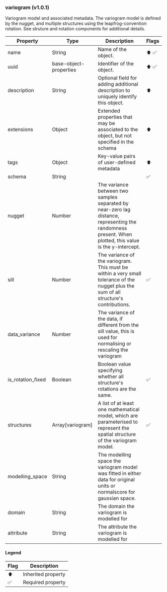 ### variogram (v1.0.1)
Variogram model and associated metadata. The variogram model is defined by the nugget, and multiple structures using the leapfrog-convention rotation. See struture and rotation components for additional details.

| Property | Type | Description | Flags |
|---|---|---|---|
| name | String | Name of the object. | ⬆️ ✅ |
| uuid | base-object-properties | Identifier of the object. | ⬆️ ✅ |
| description | String | Optional field for adding additional description to uniquely identify this object. | ⬆️ |
| extensions | Object | Extended properties that may be associated to the object, but not specified in the schema | ⬆️ |
| tags | Object | Key-value pairs of user-defined metadata | ⬆️ |
| schema | String |  | ✅ |
| nugget | Number | The variance between two samples separated by near-zero lag distance, representing the randomness present. When plotted, this value is the y-intercept. |  |
| sill | Number | The variance of the variogram. This must be within a very small tolerance of the nugget plus the sum of all structure's contributions. | ✅ |
| data_variance | Number | The variance of the data, if different from the sill value, this is used for normalising or rescaling the variogram |  |
| is_rotation_fixed | Boolean | Boolean value specifying whether all structure's rotations are the same. | ✅ |
| structures | Array[variogram] | A list of at least one mathematical model, which are parameterised to represent the spatial structure of the variogram model. | ✅ |
| modelling_space | String | The modelling space the variogram model was fitted in either data for original units or normalscore for gaussian space. |  |
| domain | String | The domain the variogram is modelled for |  |
| attribute | String | The attribute the variogram is modelled for |  |


#### Legend

| Flag | Description |
| --- | --- |
| ⬆️ | Inherited property |
| ✅ | Required property |

